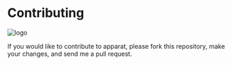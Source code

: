 Contributing
============

![logo](https://raw.githubusercontent.com/yafp/apparat_launcher/master/apparat_launcher/gfx/core/128/appIcon.png)

If you would like to contribute to apparat, please
fork this repository, make your changes, and send me a pull request.
